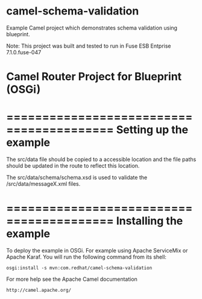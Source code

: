 camel-schema-validation
=======================

Example Camel project which demonstrates schema validation using blueprint.

Note: This project was built and tested to run in Fuse ESB Entprise 7.1.0.fuse-047

Camel Router Project for Blueprint (OSGi)
=========================================

=========================================
Setting up the example
=========================================

The src/data file should be copied to a accessible location and the
file paths should be updated in the route to reflect this location.

The src/data/schema/schema.xsd is used to validate the /src/data/messageX.xml
files.

=========================================
Installing the example
=========================================

To deploy the example in OSGi. For example using Apache ServiceMix
or Apache Karaf. You will run the following command from its shell:

    osgi:install -s mvn:com.redhat/camel-schema-validation

For more help see the Apache Camel documentation

    http://camel.apache.org/
    
